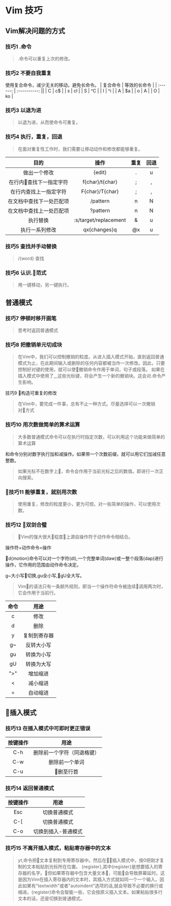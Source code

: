 # Vim 技巧

## Vim解决问题的方式

### 技巧1 .命令

> .命令可以重复上次的修改。

### 技巧2 不要自我重复

使用复合命令，减少无关的移动，避免长命令。
| 复合命令 | 等效的长命令 |
| :------: | :----------: ||
|    C     |      c$      |
|    s     |      cl      |
|    S     |      ^C      |
|    I     |      ^i      |
|    A     |      $a      |
|    o     |      A       |
|    O     |      ko      |

### 技巧3 以退为进

>以退为进，从而使命令可重复。

### 技巧4 执行，重复，回退

>在面对重复性工作时，我们需要让移动动作和修改都能够重复。

|           目的           |         操作          | 重复  | 回退  |
| :----------------------: | :-------------------: | :---: | :---: |
|       做出一个修改       |        {edit}         |   .   |   u   |
| 在行内查找下一指定字符  |    f{char}/t{char}    |   ;   |   ,   |
|  在行内查找上一指定字符  |    F{char}/T{char}    |   ;   |   ,   |
| 在文档中查找下一处匹配项 |       /pattern        |   n   |   N   |
| 在文档中查找上一处匹配项 |       ?pattern        |   n   |   N   |
|         执行替换         | :s/target/replacement |   &   |   u   |
|      执行一系列修改      |     qx{changes}q      |  @x   |   u   |

### 技巧5 查找并手动替换

>/{word} 查找

### 技巧6 认识.范式

>用一键移动，另一键执行。

## 普通模式

### 技巧7 停顿时移开画笔

>思考时返回普通模式

### 技巧8 把撤销单元切成块

>在Vim中，我们可以控制撤销的粒度。从进入插入模式开始，直到返回普通模式为止，在此期间输入或删除的任何内容都被当作一次修改。因此，只要控制好对<ESC>键的使用，就可以使撤销命令作用于单词，句子或段落。
如果在插入模式中使用了<Up>,<Down>,<Left>,<Right>这些光标键，将会产生一个新的撤销块。这会对.命令产生影响。

技巧9 构造可重复的修改

>在Vim中，要完成一件事，总有不止一种方式。尽量选择可以一次撤销对方式

### 技巧10 用次数做简单的算术运算

>大多数普通模式命令可以在执行时指定次数，可以利用这个功能来做简单的算术运算

<C-a>和<C-x>命令分别对数字执行加和减操作。如果带一个次数前缀，就可以用它们加减任意整数。

>如果光标不在数字上，命令会作用于当前光标之后的数值。即进行一次正向搜索。

### 技巧11 能够重复，就别用次数

>使用重复，修改的粒度更小，更为可控。对一些简单的操作，可以使用次数。

### 技巧12 双剑合璧

>Vim的强大很大程度上源自操作符于动作命令相结合。

操作符+动作命令=操作

d{motion}命令可以对一个字符(dl),一个完整单词(daw)或一整个段落(dap)进行操作，它作用的范围由动作命令决定。

g~大小写切换,gu全小写,gU全大写。

>Vim的语法只有一条额外规则，即当一个操作符命令被连续调用两次时，它会作用于当前行。

| 命令  |     用途     |
| :---: | :----------: |
|   c   |     修改     |
|   d   |     删除     |
|   y   | 复制到寄存器 |
|  g~   |  反转大小写  |
|  gu   |  转换为小写  |
|  gU   |  转换为大写  |
|  ">"  |   增加缩进   |
|   <   |   减小缩进   |
|   =   |   自动缩进   |

## 插入模式

### 技巧13 在插入模式中可即时更正错误

| 按键操作 |            用途            |
| :------: | :------------------------: |
|   C-h    | 删除前一个字符（同退格键） |
|   C-w    |       删除前一个单词       |
|   C-u    |         删至行首          |

### 技巧14 返回普通模式

| 按键操作 |        用途         |
| :------: | :-----------------: |
|   Esc    |    切换普通模式     |
|   C-[    |    切换普通模式     |
|   C-o    | 切换到插入-普通模式 |

### 技巧15 不离开插入模式，粘贴寄存器中的文本

>yt,命令把文本复制到专用寄存器中。然后在插入模式中，按<C-r>0把刚才复制的文本粘贴到光标所在位置。
<C-r>{register},其中{register}是想要插入的寄存器的名字。但如果寄存器中包含大量文本，可能会导致屏幕延时。这是因为Vim在插入寄存器内的文本时，其插入方式就如同一个一个输入。因此如果有"textwidth"或者"autoindent"选项的话,就会导致不必要的换行或缩进。<C-r><C-p>{register}命令会智能一些，它会按原义插入文本。如果粘贴很多行文本的话，还是切换到普通模式。
